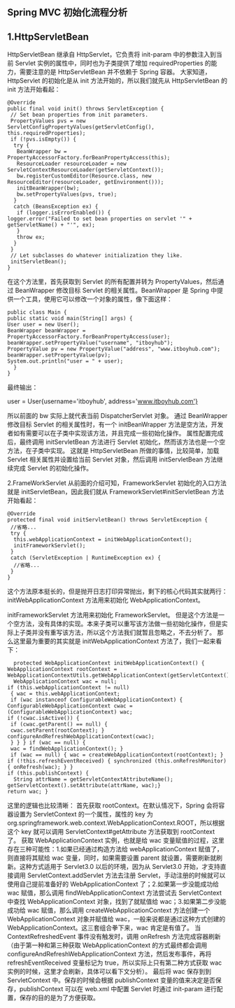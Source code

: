 Spring MVC 初始化流程分析
----------
1.HttpServletBean
----------

HttpServletBean 继承自 HttpServlet，它负责将 init-param 中的参数注入到当前 Servlet 实例的属性中，同时也为子类提供了增加 requiredProperties 的能力，需要注意的是 HttpServletBean 并不依赖于 Spring 容器。
大家知道，HttpServlet 的初始化是从 init 方法开始的，所以我们就先从 HttpServletBean 的 init 方法开始看起：

    @Override
    public final void init() throws ServletException {
     // Set bean properties from init parameters.
     PropertyValues pvs = new ServletConfigPropertyValues(getServletConfig(), this.requiredProperties);
     if (!pvs.isEmpty()) {
      try {
       BeanWrapper bw = PropertyAccessorFactory.forBeanPropertyAccess(this);
       ResourceLoader resourceLoader = new ServletContextResourceLoader(getServletContext());
       bw.registerCustomEditor(Resource.class, new ResourceEditor(resourceLoader, getEnvironment()));
       initBeanWrapper(bw);
       bw.setPropertyValues(pvs, true);
      }
      catch (BeansException ex) {
       if (logger.isErrorEnabled()) {
    logger.error("Failed to set bean properties on servlet '" + getServletName() + "'", ex);
       }
       throw ex;
      }
     }
     // Let subclasses do whatever initialization they like.
     initServletBean();
    }
在这个方法里，首先获取到 Servlet 的所有配置并转为 PropertyValues，然后通过 BeanWrapper 修改目标 Servlet 的相关属性。BeanWrapper 是 Spring 中提供一个工具，使用它可以修改一个对象的属性，像下面这样：

    public class Main {
    public static void main(String[] args) {
    User user = new User();
    BeanWrapper beanWrapper = PropertyAccessorFactory.forBeanPropertyAccess(user);
    beanWrapper.setPropertyValue("username", "itboyhub");
    PropertyValue pv = new PropertyValue("address", "www.itboyhub.com");
    beanWrapper.setPropertyValue(pv);
    System.out.println("user = " + user);
      }
    }
最终输出：

user = User{username='itboyhub', address='www.itboyhub.com'}

所以前面的 bw 实际上就代表当前 DispatcherServlet 对象。 通过 BeanWrapper 修改目标 Servlet 的相关属性时，有一个 initBeanWrapper 方法是空方法，开发者如有需要可以在子类中实现该方法，并且完成一些初始化操作。 属性配置完成后，最终调用 initServletBean 方法进行 Servlet 初始化，然而该方法也是一个空方法，在子类中实现。 这就是 HttpServletBean 所做的事情，比较简单，加载 Servlet 相关属性并设置给当前 Servlet 对象，然后调用 initServletBean 方法继续完成 Servlet 的初始化操作。

2.FrameWorkServlet
从前面的介绍可知，FrameworkServlet 初始化的入口方法就是 initServletBean，因此我们就从 FrameworkServlet#initServletBean 方法开始看起：

    @Override
    protected final void initServletBean() throws ServletException {
     //省略...
     try {
      this.webApplicationContext = initWebApplicationContext();
      initFrameworkServlet();
     }
     catch (ServletException | RuntimeException ex) {
      //省略...
     }
    }
这个方法原本挺长的，但是抛开日志打印异常抛出，剩下的核心代码其实就两行： initWebApplicationContext 方法用来初始化 WebApplicationContext。

initFrameworkServlet 方法用来初始化 FrameworkServlet。
但是这个方法是一个空方法，没有具体的实现。本来子类可以重写该方法做一些初始化操作，但是实际上子类并没有重写该方法，所以这个方法我们就暂且忽略之，不去分析了。 那么这里最为重要的其实就是 initWebApplicationContext 方法了，我们一起来看下：   
 
      protected WebApplicationContext initWebApplicationContext() {
    WebApplicationContext rootContext = WebApplicationContextUtils.getWebApplicationContext(getServletContext()); 
      WebApplicationContext wac = null;   
    if (this.webApplicationContext != null)
     { wac = this.webApplicationContext; 
     if (wac instanceof ConfigurableWebApplicationContext) { 
    ConfigurableWebApplicationContext cwac = (ConfigurableWebApplicationContext) wac;  
    if (!cwac.isActive()) { 
     if (cwac.getParent() == null) {  
     cwac.setParent(rootContext); }   
    configureAndRefreshWebApplicationContext(cwac);
     } } } if (wac == null) { 
     wac = findWebApplicationContext(); }  
     if (wac == null) { wac = createWebApplicationContext(rootContext); }   
    if (!this.refreshEventReceived) { synchronized (this.onRefreshMonitor) { onRefresh(wac); } } 
    if (this.publishContext) {  
      String attrName = getServletContextAttributeName(); getServletContext().setAttribute(attrName, wac);} 
    return wac; }   

 这里的逻辑也比较清晰： 首先获取 rootContext。在默认情况下，Spring 会将容器设置为 ServletContext 的一个属性，属性的 key 为 org.springframework.web.context.WebApplicationContext.ROOT，所以根据这个 key 就可以调用 ServletContext#getAttribute 方法获取到 rootContext 了。 获取 WebApplicationContext 实例，也就是给 wac 变量赋值的过程，这里存在三种可能性：1.如果已经通过构造方法给 webApplicationContext 赋值了，则直接将其赋给 wac 变量，同时，如果需要设置 parent 就设置，需要刷新就刷新。这种方式适用于 Servlet3.0 以后的环境，因为从 Servlet3.0 开始，才支持直接调用 ServletContext.addServlet 方法去注册 Servlet，手动注册的时候就可以使用自己提前准备好的 WebApplicationContext 了；2.如果第一步没能成功给 wac 赋值，那么调用 findWebApplicationContext 方法尝试去 ServletContext 中查找 WebApplicationContext 对象，找到了就赋值给 wac；3.如果第二步没能成功给 wac 赋值，那么调用 createWebApplicationContext 方法创建一个 WebApplicationContext 对象并赋值给 wac，一般来说都是通过这种方式创建的 WebApplicationContext。这三套组合拳下来，wac 肯定是有值了。 当 ContextRefreshedEvent 事件没有触发时，调用 onRefresh 方法完成容器刷新（由于第一种和第三种获取 WebApplicationContext 的方式最终都会调用 configureAndRefreshWebApplicationContext 方法，然后发布事件，再将 refreshEventReceived 变量标记为 true，所以实际上只有第二种方式获取 wac 实例的时候，这里才会刷新，具体可以看下文分析）。 最后将 wac 保存到到 ServletContext 中。保存的时候会根据 publishContext 变量的值来决定是否保存，publishContext 可以在 web.xml 中配置 Servlet 时通过 init-param 进行配置，保存的目的是为了方便获取。